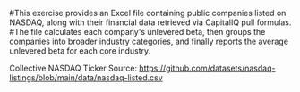 
#This exercise provides an Excel file containing public companies listed on NASDAQ, along with their financial data retrieved via CapitalIQ pull formulas.
#The file calculates each company's unlevered beta, then groups the companies into broader industry categories, and finally reports the average unlevered beta for each core industry.

Collective NASDAQ Ticker Source:
https://github.com/datasets/nasdaq-listings/blob/main/data/nasdaq-listed.csv
